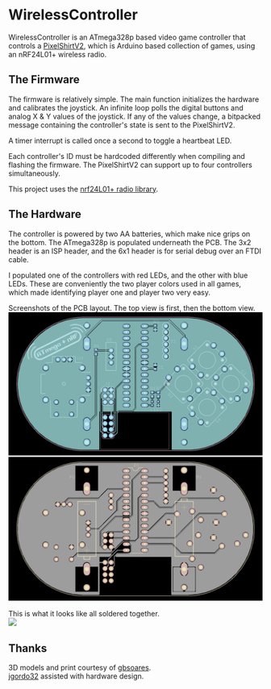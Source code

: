 # WirelessController
WirelessController is an ATmega328p based video game controller that controls a [PixelShirtV2](https://github.com/AEFeinstein/PixelShirtV2), which is Arduino based collection of games, using an nRF24L01+ wireless radio.

## The Firmware

The firmware is relatively simple. The main function initializes the hardware and calibrates the joystick. An infinite loop polls the digital buttons and analog X & Y values of the joystick. If any of the values change, a bitpacked message containing the controller's state is sent to the PixelShirtV2.

A timer interrupt is called once a second to toggle a heartbeat LED.

Each controller's ID must be hardcoded differently when compiling and flashing the firmware. The PixelShirtV2 can support up to four controllers simultaneously.

This project uses the [nrf24L01+ radio library](https://github.com/kehribar/nrf24L01_plus).

## The Hardware

The controller is powered by two AA batteries, which make nice grips on the bottom. The ATmega328p is populated underneath the PCB. The 3x2 header is an ISP header, and the 6x1 header is for serial debug over an FTDI cable.

I populated one of the controllers with red LEDs, and the other with blue LEDs. These are conveniently the two player colors used in all games, which made identifying player one and player two very easy.

Screenshots of the PCB layout. The top view is first, then the bottom view.
<br><img src="https://raw.githubusercontent.com/AEFeinstein/WirelessController/master/Hardware/Images/controller-top.png" width="850">
<br><img src="https://raw.githubusercontent.com/AEFeinstein/WirelessController/master/Hardware/Images/controller-bottom.png" width="850">

This is what it looks like all soldered together.
<br><img src="https://raw.githubusercontent.com/AEFeinstein/WirelessController/master/Hardware/Images/controller.png" width="850">

## Thanks
3D models and print courtesy of [gbsoares](https://github.com/gbsoares).<br>
[jgordo32](https://github.com/jgordo32) assisted with hardware design.
